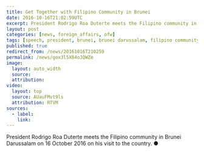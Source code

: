 ```yaml
---
title: Get Together with Filipino Community in Brunei
date: 2016-10-16T21:02:59UTC
excerpt: President Rodrigo Roa Duterte meets the Filipino community in Brunei Darussalam on 16 October 2016 on his visit to the country.
layout: post
categories: [news, foreign_affairs, ofw]
tags: [speech, president, brunei, brunei darussalam, filipino community]
published: true
redirect_from: /news/20161016T210259
permalink: /news/gox3l5X84oJQWZe
image:
  layout: auto_width
  source: 
  attribution: 
video:
  layout: top
  source: AUauFMvt9ls
  attribution: RTVM
sources:
  - label:
    link:
---
```


President Rodrigo Roa Duterte meets the Filipino community in Brunei Darussalam on 16 October 2016 on his visit to the country.
&#x25cf;


